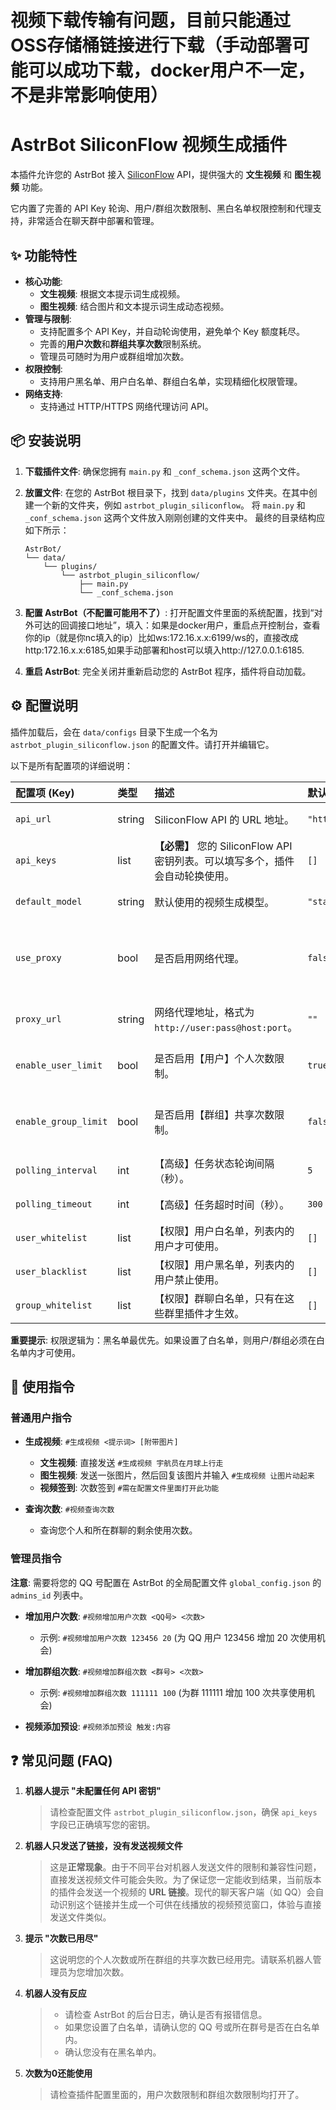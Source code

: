 # 视频下载传输有问题，目前只能通过OSS存储桶链接进行下载（手动部署可能可以成功下载，docker用户不一定，不是非常影响使用）
# AstrBot SiliconFlow 视频生成插件

本插件允许您的 AstrBot 接入 [SiliconFlow](https://siliconflow.cn/) API，提供强大的 **文生视频** 和 **图生视频** 功能。

它内置了完善的 API Key 轮询、用户/群组次数限制、黑白名单权限控制和代理支持，非常适合在聊天群中部署和管理。

## ✨ 功能特性

- **核心功能**:
  - **文生视频**: 根据文本提示词生成视频。
  - **图生视频**: 结合图片和文本提示词生成动态视频。
- **管理与限制**:
  - 支持配置多个 API Key，并自动轮询使用，避免单个 Key 额度耗尽。
  - 完善的**用户次数**和**群组共享次数**限制系统。
  - 管理员可随时为用户或群组增加次数。
- **权限控制**:
  - 支持用户黑名单、用户白名单、群组白名单，实现精细化权限管理。
- **网络支持**:
  - 支持通过 HTTP/HTTPS 网络代理访问 API。

## 📦 安装说明

1.  **下载插件文件**:
    确保您拥有 `main.py` 和 `_conf_schema.json` 这两个文件。

2.  **放置文件**:
    在您的 AstrBot 根目录下，找到 `data/plugins` 文件夹。在其中创建一个新的文件夹，例如 `astrbot_plugin_siliconflow`。
    将 `main.py` 和 `_conf_schema.json` 这两个文件放入刚刚创建的文件夹中。
    最终的目录结构应如下所示：
    ```
    AstrBot/
    └── data/
        └── plugins/
            └── astrbot_plugin_siliconflow/
                ├── main.py
                └── _conf_schema.json
    ```
3.  **配置 AstrBot（不配置可能用不了）**:
   打开配置文件里面的系统配置，找到“对外可达的回调接口地址”，填入：如果是docker用户，重启点开控制台，查看你的ip（就是你nc填入的ip）比如ws:172.16.x.x:6199/ws的，直接改成http:172.16.x.x:6185,如果手动部署和host可以填入http://127.0.0.1:6185.
4.  **重启 AstrBot**:
    完全关闭并重新启动您的 AstrBot 程序，插件将自动加载。

## ⚙️ 配置说明

插件加载后，会在 `data/configs` 目录下生成一个名为 `astrbot_plugin_siliconflow.json` 的配置文件。请打开并编辑它。

以下是所有配置项的详细说明：

| 配置项 (Key) | 类型 | 描述 | 默认值 | 示例/备注 |
| :--- | :--- | :--- | :--- | :--- |
| `api_url` | string | SiliconFlow API 的 URL 地址。 | `"https://api.siliconflow.cn"` | 通常无需修改。 |
| `api_keys` | list | **【必需】** 您的 SiliconFlow API 密钥列表。可以填写多个，插件会自动轮换使用。 | `[]` | `["sk-key1", "sk-key2"]` |
| `default_model` | string | 默认使用的视频生成模型。 | `"stabilityai/..."` | 通常无需修改。 |
| `use_proxy` | bool | 是否启用网络代理。 | `false` | 如果您的服务器无法直连 API，请设为 `true`。 |
| `proxy_url` | string | 网络代理地址，格式为 `http://user:pass@host:port`。 | `""` | `use_proxy` 为 `true` 时生效。 |
| `enable_user_limit`| bool | 是否启用【用户】个人次数限制。 | `true` | 推荐保持开启，避免滥用。 |
| `enable_group_limit`| bool | 是否启用【群组】共享次数限制。 | `false` | 开启后，群内任何人使用都会消耗群次数。 |
| `polling_interval`| int | 【高级】任务状态轮询间隔（秒）。 | `5` | 通常无需修改。 |
| `polling_timeout` | int | 【高级】任务超时时间（秒）。 | `300` | 通常无需修改。 |
| `user_whitelist` | list | 【权限】用户白名单，列表内的用户才可使用。 | `[]` | `["10001", "12345"]` |
| `user_blacklist` | list | 【权限】用户黑名单，列表内的用户禁止使用。 | `[]` | `["54321"]` |
| `group_whitelist` | list | 【权限】群聊白名单，只有在这些群里插件才生效。| `[]` | `["111111", "222222"]` |

**重要提示**: 权限逻辑为：黑名单最优先。如果设置了白名单，则用户/群组必须在白名单内才可使用。

## 🚀 使用指令

### 普通用户指令

-   **生成视频**: `#生成视频 <提示词> [附带图片]`
    -   **文生视频**: 直接发送 `#生成视频 宇航员在月球上行走`
    -   **图生视频**: 发送一张图片，然后回复该图片并输入 `#生成视频 让图片动起来`
    -   **视频签到**: 次数签到 `#需在配置文件里面打开此功能 `

-   **查询次数**: `#视频查询次数`
    -   查询您个人和所在群聊的剩余使用次数。

### 管理员指令

**注意**: 需要将您的 QQ 号配置在 AstrBot 的全局配置文件 `global_config.json` 的 `admins_id` 列表中。

-   **增加用户次数**: `#视频增加用户次数 <QQ号> <次数>`
    -   示例: `#视频增加用户次数 123456 20` (为 QQ 用户 123456 增加 20 次使用机会)

-   **增加群组次数**: `#视频增加群组次数 <群号> <次数>`
    -   示例: `#视频增加群组次数 111111 100` (为群 111111 增加 100 次共享使用机会)
  
-   **视频添加预设**: `#视频添加预设 触发:内容`
## ❓ 常见问题 (FAQ)

1.  **机器人提示 "未配置任何 API 密钥"**
    > 请检查配置文件 `astrbot_plugin_siliconflow.json`，确保 `api_keys` 字段已正确填写您的密钥。

2.  **机器人只发送了链接，没有发送视频文件**
    > 这是**正常现象**。由于不同平台对机器人发送文件的限制和兼容性问题，直接发送视频文件可能会失败。为了保证您一定能收到结果，当前版本的插件会发送一个视频的 **URL 链接**。现代的聊天客户端（如 QQ）会自动识别这个链接并生成一个可供在线播放的视频预览窗口，体验与直接发送文件类似。

3.  **提示 "次数已用尽"**
    > 这说明您的个人次数或所在群组的共享次数已经用完。请联系机器人管理员为您增加次数。

4.  **机器人没有反应**
    > -   请检查 AstrBot 的后台日志，确认是否有报错信息。
    > -   如果您设置了白名单，请确认您的 QQ 号或所在群号是否在白名单内。
    > -   确认您没有在黑名单内。
5.  **次数为0还能使用**
    > 请检查插件配置里面的，用户次数限制和群组次数限制均打开了。

